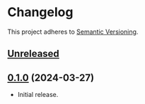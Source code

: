 # Changelog

This project adheres to [Semantic Versioning](https://semver.org/spec/v2.0.0.html).

## [Unreleased]


## [0.1.0] (2024-03-27)

 * Initial release.

[Unreleased]: https://github.com/contao/monorepo-tools/compare/0.1.0...HEAD
[0.1.0]: https://github.com/contao/monorepo-tools/commits/0.1.0
